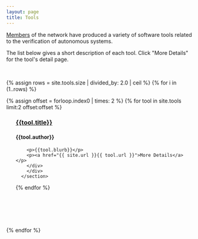 ```yaml
---
layout: page
title: Tools
---
```


[Members](/members) of the network have produced a variety of software tools related to the verification of autonomous systems.

The list below gives a short description of each tool. Click "More Details" for the tool's detail page.

<br>

{% assign rows = site.tools.size | divided_by: 2.0 | ceil %}
{% for i in (1..rows) %}
<article class="row">
 {% assign offset = forloop.index0 | times: 2 %}
   {% for tool in site.tools limit:2 offset:offset %}
      <section class="columns large-6">
      <div class="shaded_box" style="min-height:270px">
        <div style="margin:0 25px">
          <a href="{{ tool.url }}"><h3>{{tool.title}}</h3></a>
          <h4> {{tool.author}} </h4>


        <p>{{tool.blurb}}</p>
        <p><a href="{{ site.url }}{{ tool.url }}">More Details</a></p>
        </div>
        </div>
      </section>       
   {% endfor %}      
</article>
<br>
{% endfor %}
